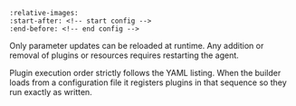 ```{include} ../../README.md
:relative-images:
:start-after: <!-- start config -->
:end-before: <!-- end config -->
```

Only parameter updates can be reloaded at runtime. Any addition or removal of
plugins or resources requires restarting the agent.

Plugin execution order strictly follows the YAML listing. When the builder
loads from a configuration file it registers plugins in that sequence so they
run exactly as written.
